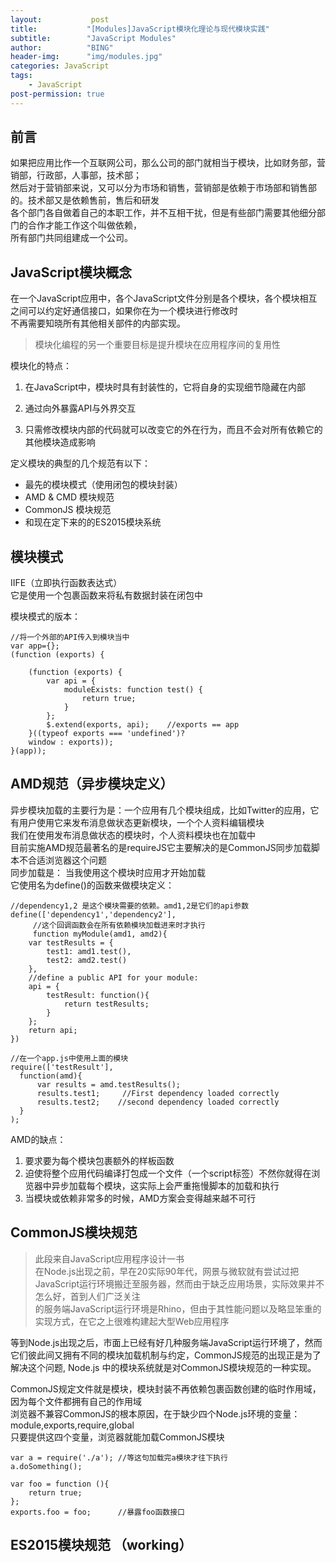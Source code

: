 ```yaml
---
layout:           post
title:           "[Modules]JavaScript模块化理论与现代模块实践"
subtitle:        "JavaScript Modules"
author:          "BING"
header-img:      "img/modules.jpg"    
categories: JavaScript
tags:
    - JavaScript
post-permission: true
---
```


## 前言     
如果把应用比作一个互联网公司，那么公司的部门就相当于模块，比如财务部，营销部，行政部，人事部，技术部；      
然后对于营销部来说，又可以分为市场和销售，营销部是依赖于市场部和销售部的。技术部又是依赖售前，售后和研发       
各个部门各自做着自己的本职工作，并不互相干扰，但是有些部门需要其他细分部门的合作才能工作这个叫做依赖，    
所有部门共同组建成一个公司。        
  
## JavaScript模块概念     
在一个JavaScript应用中，各个JavaScript文件分别是各个模块，各个模块相互之间可以约定好通信接口，如果你在为一个模块进行修改时    
不再需要知晓所有其他相关部件的内部实现。      
> 模块化编程的另一个重要目标是提升模块在应用程序间的复用性        

模块化的特点：
1. 在JavaScript中，模块时具有封装性的，它将自身的实现细节隐藏在内部     

2. 通过向外暴露API与外界交互   

3. 只需修改模块内部的代码就可以改变它的外在行为，而且不会对所有依赖它的其他模块造成影响        

定义模块的典型的几个规范有以下：     

* 最先的模块模式（使用闭包的模块封装）    
* AMD & CMD 模块规范    
* CommonJS 模块规范    
* 和现在定下来的的ES2015模块系统     

## 模块模式     
  IIFE（立即执行函数表达式）    
  它是使用一个包裹函数来将私有数据封装在闭包中      
  
  模块模式的版本：    

```      
//将一个外部的API传入到模块当中     
var app={};  
(function (exports) {
    
    (function (exports) {
        var api = {
            moduleExists: function test() {
                return true;
            }
        };
        $.extend(exports, api);    //exports == app
    }((typeof exports === 'undefined')?
    window : exports));
}(app));      
```        
          
## AMD规范（异步模块定义）     
异步模块加载的主要行为是：一个应用有几个模块组成，比如Twitter的应用，它有用户使用它来发布消息做状态更新模块，一个个人资料编辑模块      
我们在使用发布消息做状态的模块时，个人资料模块也在加载中    
目前实施AMD规范最著名的是requireJS它主要解决的是CommonJS同步加载脚本不合适浏览器这个问题   
同步加载是： 当我使用这个模块时应用才开始加载        
它使用名为define()的函数来做模块定义：       
```     
//dependency1,2 是这个模块需要的依赖。amd1,2是它们的api参数
define(['dependency1','dependency2'], 
     //这个回调函数会在所有依赖模块加载进来时才执行    
     function myModule(amd1, amd2){
    var testResults = {
        test1: amd1.test(),  
        test2: amd2.test()
    },
    //define a public API for your module:
    api = {
        testResult: function(){
            return testResults;
        }
    };
    return api;
})     

//在一个app.js中使用上面的模块    
require(['testResult'],
  function(amd){
      var results = amd.testResults();
      results.test1;     //First dependency loaded correctly
      results.test2;    //second dependency loaded correctly 
  }
);
```       
       
AMD的缺点：     
1. 要求要为每个模块包裹额外的样板函数      
2. 迫使将整个应用代码编译打包成一个文件（一个script标签）不然你就得在浏览器中异步加载每个模块，这实际上会严重拖慢脚本的加载和执行      
3. 当模块或依赖非常多的时候，AMD方案会变得越来越不可行      

## CommonJS模块规范       
> 此段来自JavaScript应用程序设计一书     
在Node.js出现之前，早在20实际90年代，网景与微软就有尝试过把JavaScript运行环境搬迁至服务器，然而由于缺乏应用场景，实际效果并不怎么好，首到人们广泛关注     
的服务端JavaScript运行环境是Rhino，但由于其性能问题以及略显笨重的实现方式，在它之上很难构建起大型Web应用程序     

等到Node.js出现之后，市面上已经有好几种服务端JavaScript运行环境了，然而它们彼此间又拥有不同的模块加载机制与约定，CommonJS规范的出现正是为了解决这个问题,
Node.js 中的模块系统就是对CommonJS模块规范的一种实现。     

CommonJS规定文件就是模块，模块封装不再依赖包裹函数创建的临时作用域，因为每个文件都拥有自己的作用域       
浏览器不兼容CommonJS的根本原因，在于缺少四个Node.js环境的变量：module,exports,require,global    
只要提供这四个变量，浏览器就能加载CommonJS模块       

```      
var a = require('./a'); //等这句加载完a模块才往下执行
a.doSomething();

var foo = function (){
    return true;
};       
exports.foo = foo;      //暴露foo函数接口        
```       

## ES2015模块规范 （working）


       







  
  
  
        
  
  
  